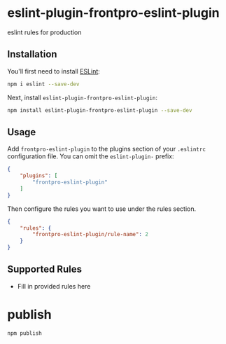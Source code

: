 # eslint-plugin-frontpro-eslint-plugin

eslint rules for production

## Installation

You'll first need to install [ESLint](https://eslint.org/):

```sh
npm i eslint --save-dev
```

Next, install `eslint-plugin-frontpro-eslint-plugin`:

```sh
npm install eslint-plugin-frontpro-eslint-plugin --save-dev
```

## Usage

Add `frontpro-eslint-plugin` to the plugins section of your `.eslintrc` configuration file. You can omit the `eslint-plugin-` prefix:

```json
{
    "plugins": [
        "frontpro-eslint-plugin"
    ]
}
```


Then configure the rules you want to use under the rules section.

```json
{
    "rules": {
        "frontpro-eslint-plugin/rule-name": 2
    }
}
```

## Supported Rules

* Fill in provided rules here


# publish

```
npm publish
```